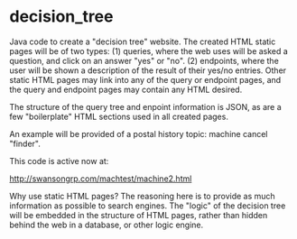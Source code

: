 # decision_tree
Java code to create a "decision tree" website. The created HTML static pages will be of two types: (1) queries, where the web uses will be asked a question, and click on an answer "yes" or "no". (2) endpoints, where the user will be shown a description of the result of their yes/no entries. Other static HTML pages may link into any of the query or endpoint pages, and the query and endpoint pages may contain any HTML desired.

The structure of the query tree and enpoint information is JSON, as are a few "boilerplate" HTML sections used in all created pages.

An example will be provided of a postal history topic: machine cancel "finder".

This code is active now at:

http://swansongrp.com/machtest/machine2.html

Why use static HTML pages? The reasoning here is to provide as much information as possible to search engines. The "logic" of the decision tree will be embedded in the structure of HTML pages, rather than hidden behind the web in a database, or other logic engine.

